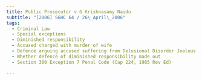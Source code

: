 ```yaml
---
title: Public Prosecutor v G Krishnasamy Naidu 
subtitle: "[2006] SGHC 64 / 26\_April\_2006"
tags:
  - Criminal Law
  - Special exceptions
  - Diminished responsibility
  - Accused charged with murder of wife
  - Defence arguing accused suffering from Delusional Disorder Jealous Type substantially impairing accused\'s mental responsibility for acts causing wife\'s death
  - Whether defence of diminished responsibility made out
  - Section 300 Exception 7 Penal Code (Cap 224, 1985 Rev Ed)

---
```


